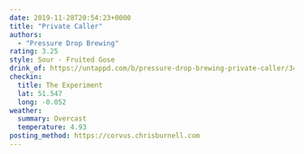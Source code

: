 ```yaml
---
date: 2019-11-28T20:54:23+0000
title: "Private Caller"
authors:
  - "Pressure Drop Brewing"
rating: 3.25
style: Sour - Fruited Gose
drink_of: https://untappd.com/b/pressure-drop-brewing-private-caller/3498296
checkin:
  title: The Experiment
  lat: 51.547
  long: -0.052
weather:
  summary: Overcast
  temperature: 4.93
posting_method: https://corvus.chrisburnell.com
---
```

